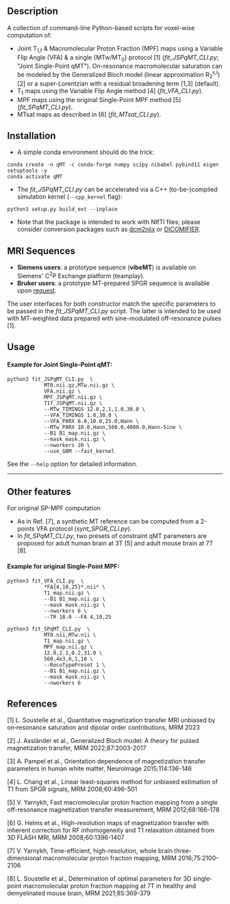 
Description
-----------
A collection of command-line Python-based scripts for voxel-wise computation of:
* Joint T<sub>1,f</sub> & Macromolecular Proton Fraction (MPF) maps using a Variable Flip Angle (VFA) & a single {MTw/MT<sub>0</sub>} protocol [1] (*fit_JSPqMT_CLI.py*; "Joint Single-Point qMT"). On-resonance macromolecular saturation can be modeled by the Generalized Bloch model (linear approximation R<sub>2</sub><sup>s,l</sup>) [2] or a super-Lorentzian with a residual broadening term [1,3] (default).
* T<sub>1</sub> maps using the Variable Flip Angle method [4] (*fit_VFA_CLI.py*).
* MPF maps using the original Single-Point MPF method [5] (*fit_SPqMT_CLI.py*).
* MTsat maps as described in [6] (*fit_MTsat_CLI.py*).

Installation
-----------
* A simple conda environment should do the trick: 
```
conda create -n qMT -c conda-forge numpy scipy nibabel pybind11 eigen setuptools -y
conda activate qMT
```

* The *fit_JSPqMT_CLI.py* can be accelerated via a C++ (to-be-)compiled simulation kernel (`--cpp_kernel` flag):
```
python3 setup.py build_ext --inplace
```

* Note that the package is intended to work with NIfTI files; please consider conversion packages such as [dcm2niix](https://github.com/rordenlab/dcm2niix) or [DICOMIFIER](https://github.com/lamyj/dicomifier).

MRI Sequences
-------------
* **Siemens users**: a prototype sequence (__vibeMT__) is available on Siemens' C<sup>2</sup>P Exchange platform (teamplay).
* **Bruker users**: a prototype MT-prepared SPGR sequence is available upon [request](https://crmbm.univ-amu.fr/resources/mt-prepared-spgr-sequence/).

The user interfaces for both constructor match the specific parameters to be passed in the *fit_JSPqMT_CLI.py* script. The latter is intended to be used with MT-weighted data prepared with sine-modulated off-resonance pulses [1].

Usage
-----
#### Example for Joint Single-Point qMT:
```
python3 fit_JSPqMT_CLI.py  \
            MT0.nii.gz,MTw.nii.gz \
            VFA.nii.gz \
            MPF_JSPqMT.nii.gz \
            T1f_JSPqMT.nii.gz \
            --MTw_TIMINGS 12.0,2.1,1.0,30.0 \
            --VFA_TIMINGS 1.0,30.0 \
            --VFA_PARX 6.0,10.0,25.0,Hann \
            --MTw_PARX 10.0,Hann,560.0,4000.0,Hann-Sine \
            --B1 B1_map.nii.gz \
            --mask mask.nii.gz \
            --nworkers 20 \
            --use_GBM --fast_kernel
```
See the `--help` option for detailed information.

-------------------
Other features
-------------------
For original SP-MPF computation
* As in Ref. [7], a synthetic MT reference can be computed from a 2-points VFA protocol (*synt_SPGR_CLI.py*).
* In *fit_SPqMT_CLI.py*, two presets of constraint qMT parameters are proposed for adult human brain at 3T [5] and adult mouse brain at 7T [8].

#### Example for original Single-Point MPF:
```
python3 fit_VFA_CLI.py  \
            *FA{4,10,25}*.nii* \
            T1_map.nii.gz \
            --B1 B1_map.nii.gz \
            --mask mask.nii.gz \
            --nworkers 6 \
            --TR 18.0 --FA 4,10,25
          
python3 fit_SPqMT_CLI.py  \
            MT0.nii,MTw.nii \
            T1_map.nii.gz \
            MPF_map.nii.gz \
            12.0,2.1,0.2,31.0 \
            560,4e3,0,1,10 \
            --RecoTypePreset 1 \
            --B1 B1_map.nii.gz \
            --mask mask.nii.gz \
            --nworkers 6 
```


References
----------
[1] L. Soustelle et al., Quantitative magnetization transfer MRI unbiased by on‐resonance saturation and dipolar order contributions, MRM 2023

[2] J. Assländer et al., Generalized Bloch model: A theory for pulsed magnetization transfer, MRM 2022;87:2003-2017

[3] A. Pampel et al., Orientation dependence of magnetization transfer parameters in human white matter, NeuroImage 2015;114:136-146

[4] L. Chang et al., Linear least-squares method for unbiased estimation of T1 from SPGR signals, MRM 2008;60:496-501

[5] V. Yarnykh, Fast macromolecular proton fraction mapping from a single off-resonance magnetization transfer measurement, MRM 2012;68:166-178

[6] G. Helms et al., High-resolution maps of magnetization transfer with inherent correction for RF inhomogeneity and T1 relaxation obtained from 3D FLASH MRI, MRM 2008;60:1396-1407

[7] V. Yarnykh, Time-efficient, high-resolution, whole brain three-dimensional macromolecular proton fraction mapping, MRM 2016;75:2100-2106 

[8] L. Soustelle et al., Determination of optimal parameters for 3D single‐point macromolecular proton fraction mapping at 7T in healthy and demyelinated mouse brain, MRM 2021;85:369-379 

